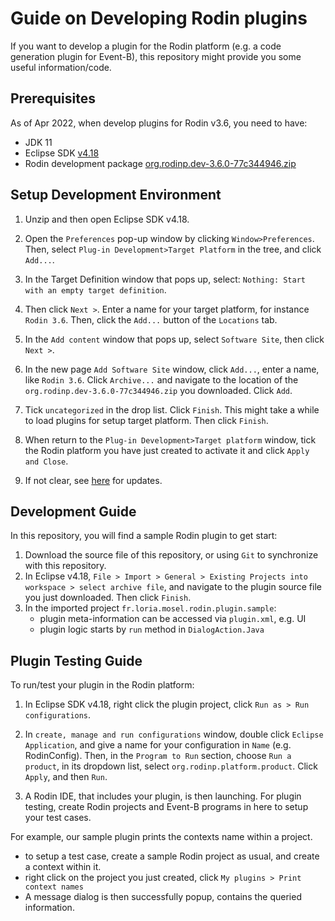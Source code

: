 # Guide on Developing Rodin plugins

If you want to develop a plugin for the Rodin platform (e.g. a code generation plugin for Event-B), this repository might provide you some useful information/code.

## Prerequisites

As of Apr 2022, when develop plugins for Rodin v3.6, you need to have:
* JDK 11
* Eclipse SDK [v4.18](https://archive.eclipse.org/eclipse/downloads/drops4/R-4.18-202012021800/)
* Rodin development package 
[org.rodinp.dev-3.6.0-77c344946.zip](https://sourceforge.net/projects/rodin-b-sharp/files/Core_Rodin_Platform/3.6/)

## Setup Development Environment

1. Unzip and then open Eclipse SDK v4.18.
   
2. Open the `Preferences` pop-up window by clicking `Window>Preferences`. Then, select `Plug-in Development>Target Platform` in the tree, and click `Add...`.

3. In the Target Definition window that pops up, select: `Nothing: Start with an empty target definition`. 

4. Then click `Next >`. Enter a name for your target platform, for instance `Rodin 3.6`. Then, click the `Add...` button of the `Locations` tab.

5. In the `Add content` window that pops up, select `Software Site`, then click `Next >`.

6. In the new page `Add Software Site` window, click `Add...`, enter a name, like `Rodin 3.6`. Click `Archive...` and navigate to the location of the `org.rodinp.dev-3.6.0-77c344946.zip` you downloaded. Click `Add`.

7. Tick `uncategorized` in the drop list. Click `Finish`. This might take a while to load plugins for setup target platform. Then click `Finish`.

8. When return to the `Plug-in Development>Target platform` window, tick the Rodin platform you have just created to activate it and click `Apply and Close`.

9.  If not clear, see [here](https://wiki.event-b.org/index.php/Using_Rodin_as_Target_Platform) for updates.

## Development Guide

In this repository, you will find a sample Rodin plugin to get start: 

1. Download the source file of this repository, or using `Git` to synchronize with this repository.
2. In Eclipse v4.18, `File > Import > General > Existing Projects into workspace > select archive file`, and navigate to the plugin source file you just downloaded. Then click `Finish`.
3. In the imported project `fr.loria.mosel.rodin.plugin.sample`:
   * plugin meta-information can be accessed via `plugin.xml`, e.g. UI
   * plugin logic starts by `run` method in `DialogAction.Java`

## Plugin Testing Guide

To run/test your plugin in the Rodin platform:

1. In Eclipse SDK v4.18, right click the plugin project, click `Run as > Run configurations`.
   
2. In `create, manage and run configurations` window, double click `Eclipse Application`, and give a name for your configuration in `Name` (e.g. RodinConfig). Then, in the `Program to Run` section, choose `Run a product`, in its dropdown list, select `org.rodinp.platform.product`. Click `Apply`, and then `Run`.

3. A Rodin IDE, that includes your plugin, is then launching. For plugin testing, create Rodin projects and Event-B programs in here to setup your test cases.

For example, our sample plugin prints the contexts name within a project. 
* to setup a test case, create a sample Rodin project as usual, and create a context within it.
* right click on the project you just created, click `My plugins > Print context names`
* A message dialog is then successfully popup, contains the queried information.


